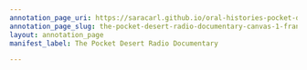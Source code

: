 ```yaml
---
annotation_page_uri: https://saracarl.github.io/oral-histories-pocket-desert/annotations/the-pocket-desert-radio-documentary-canvas-1-frank-o-connor--lecture---the-modern-novel-.json
annotation_page_slug: the-pocket-desert-radio-documentary-canvas-1-frank-o-connor--lecture---the-modern-novel-
layout: annotation_page
manifest_label: The Pocket Desert Radio Documentary

---
```

